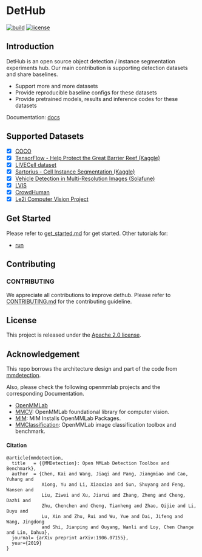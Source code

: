 # DetHub

[![build](https://github.com/okotaku/dethub/actions/workflows/build.yml/badge.svg)](https://github.com/okotaku/dethub/actions/workflows/build.yml)
[![license](https://img.shields.io/github/license/okotaku/dethub.svg)](https://github.com/okotaku/dethub/blob/main/LICENSE)

## Introduction

DetHub is an open source object detection / instance segmentation experiments hub. Our main contribution is supporting detection datasets and share baselines.

- Support more and more datasets
- Provide reproducible baseline configs for these datasets
- Provide pretrained models, results and inference codes for these datasets

Documentation: [docs](docs)

## Supported Datasets

- [x] [COCO](configs/projects/coco/)
- [x] [TensorFlow - Help Protect the Great Barrier Reef (Kaggle)](configs/projects/gbr_cots/)
- [x] [LIVECell dataset](configs/projects/livecell/)
- [x] [Sartorius - Cell Instance Segmentation (Kaggle)](configs/projects/sartorius_cellseg/)
- [x] [Vehicle Detection in Multi-Resolution Images (Solafune)](configs/projects/solafune_cardet/)
- [x] [LVIS](configs/projects/lvis/)
- [x] [CrowdHuman](configs/projects/crowdhuman/)
- [x] [Le2i Computer Vision Project](configs/projects/le2i/)

## Get Started

Please refer to [get_started.md](docs/source/get_started.md) for get started.
Other tutorials for:

- [run](docs/source/run.md)

## Contributing

### CONTRIBUTING

We appreciate all contributions to improve dethub. Please refer to [CONTRIBUTING.md](https://github.com/open-mmlab/mmcv/blob/master/CONTRIBUTING.md) for the contributing guideline.

## License

This project is released under the [Apache 2.0 license](LICENSE).

## Acknowledgement

This repo borrows the architecture design and part of the code from [mmdetection](https://github.com/open-mmlab/mmdetection).

Also, please check the following openmmlab projects and the corresponding Documentation.

- [OpenMMLab](https://openmmlab.com/)
- [MMCV](https://github.com/open-mmlab/mmcv): OpenMMLab foundational library for computer vision.
- [MIM](https://github.com/open-mmlab/mim): MIM Installs OpenMMLab Packages.
- [MMClassification](https://github.com/open-mmlab/mmclassification): OpenMMLab image classification toolbox and benchmark.

#### Citation

```
@article{mmdetection,
  title   = {{MMDetection}: Open MMLab Detection Toolbox and Benchmark},
  author  = {Chen, Kai and Wang, Jiaqi and Pang, Jiangmiao and Cao, Yuhang and
             Xiong, Yu and Li, Xiaoxiao and Sun, Shuyang and Feng, Wansen and
             Liu, Ziwei and Xu, Jiarui and Zhang, Zheng and Cheng, Dazhi and
             Zhu, Chenchen and Cheng, Tianheng and Zhao, Qijie and Li, Buyu and
             Lu, Xin and Zhu, Rui and Wu, Yue and Dai, Jifeng and Wang, Jingdong
             and Shi, Jianping and Ouyang, Wanli and Loy, Chen Change and Lin, Dahua},
  journal= {arXiv preprint arXiv:1906.07155},
  year={2019}
}
```
